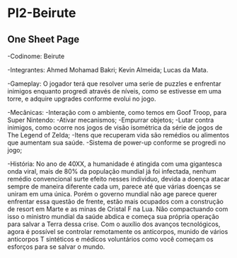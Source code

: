 # PI2-Beirute
## One Sheet Page

-Codinome:
	Beirute

-Integrantes:
	Ahmed Mohamad Bakri;
	Kevin Almeida;
	Lucas da Mata.

-Gameplay:
	O jogador terá que resolver uma serie de puzzles e enfrentar inimigos enquanto progredi através de níveis, como se estivesse em uma torre, e adquire upgrades conforme evolui no jogo.

-Mecânicas:
	-Interação com o ambiente, como temos em Goof Troop, para Super Nintendo:
		-Ativar mecanismos;
		-Empurrar objetos;
	-Lutar contra inimigos, como ocorre nos jogos de visão isométrica da série de jogos de The Legend of Zelda;
	-Itens que recuperam vida são remédios ou alimentos que aumentam sua saúde.
	-Sistema de power-up conforme se progredi no jogo;

-História:
	No ano de 40XX, a humanidade é atingida com uma gigantesca onda viral, mais de 80% da população mundial já foi infectada, nenhum remédio convencional surte efeito nesses individuo, devida a doença atacar sempre de maneira diferente cada um, parece até que várias doenças se uniram em uma única.
	Porém o governo mundial não age parece querer enfrentar essa questão de frente, estão mais ocupados com a construção de resort em Marte e as minas de Cristal F na Lua. 
	Não compactuando com isso o ministro mundial da saúde abdica e começa sua própria operação para salvar a Terra dessa crise. 
	Com o auxílio dos avanços tecnológicos, agora é possível se controlar remotamente os anticorpos, munido de vários anticorpos T sintéticos e médicos voluntários como você começam os esforços para se salvar o mundo.
